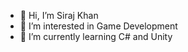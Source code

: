 - 👋 Hi, I’m Siraj Khan
- 👀 I’m interested in Game Development
- 🌱 I’m currently learning C# and Unity

<!---
sirajkhan831/sirajkhan831 is a ✨ special ✨ repository because its `README.md` (this file) appears on your GitHub profile.
You can click the Preview link to take a look at your changes.
--->
